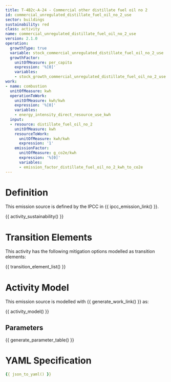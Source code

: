 ```yaml
---
title: T-4B2c-A-24 - Commercial other distillate fuel oil no 2
id: commercial_unregulated_distillate_fuel_oil_no_2_use
sector: buildings
sustainability: red
class: activity
name: commercial_unregulated_distillate_fuel_oil_no_2_use
version: 2.1.0
operation:
  growthType: true
  variable: stock_commercial_unregulated_distillate_fuel_oil_no_2_use
  growthFactor:
    unitOfMeasure: per_capita
    expression: '%[0]'
    variables:
    - stock_growth_commercial_unregulated_distillate_fuel_oil_no_2_use
work:
- name: combustion
  unitOfMeasure: kwh
  operationToWork:
    unitOfMeasure: kwh/kwh
    expression: '%[0]'
    variables:
    - energy_intensity_direct_resource_use_kwh
  input:
  - resource: distillate_fuel_oil_no_2
    unitOfMeasure: kwh
    resourceToWork:
      unitOfMeasure: kwh/kwh
      expression: '1'
    emissionFactor:
      unitOfMeasure: g_co2e/kwh
      expression: '%[0]'
      variables:
      - emission_factor_distillate_fuel_oil_no_2_kwh_to_co2e
---
```

# Definition
This emission source is defined by the IPCC in {{ ipcc_emission_link() }}.


{{ activity_sustainability() }}

# Transition Elements

This activity has the following mitigation options modelled as transition elements:

{{ transition_element_list() }}

# Activity Model
This emission source is modelled with {{ generate_work_link() }} as:

{{ activity_model() }}

## Parameters

{{ generate_parameter_table() }}

# YAML Specification

```yaml
{{ json_to_yaml() }}
```
